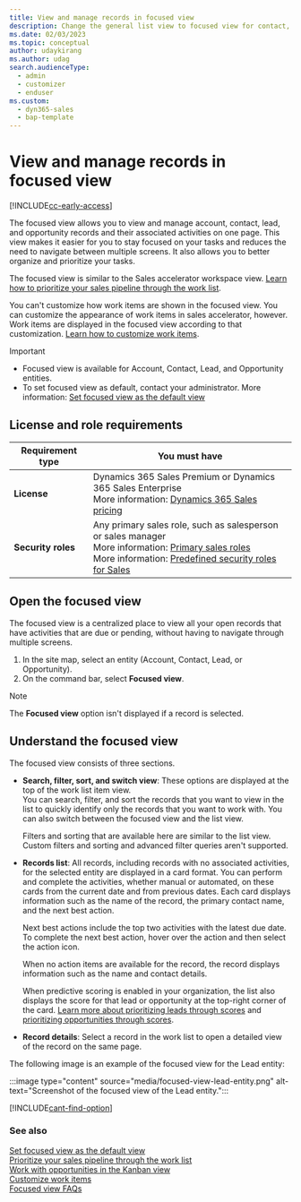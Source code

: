 ```yaml
---
title: View and manage records in focused view
description: Change the general list view to focused view for contact, account, lead, and opportunity entities in Dynamics 365 Sales.
ms.date: 02/03/2023
ms.topic: conceptual
author: udaykirang
ms.author: udag
search.audienceType: 
  - admin
  - customizer
  - enduser
ms.custom: 
  - dyn365-sales
  - bap-template
---
```


# View and manage records in focused view

[!INCLUDE[cc-early-access](../includes/cc-early-access.md)]

The focused view allows you to view and manage account, contact, lead, and opportunity records and their associated activities on one page. This view makes it easier for you to stay focused on your tasks and reduces the need to navigate between multiple screens. It also allows you to better organize and prioritize your tasks.

The focused view is similar to the Sales accelerator workspace view. [Learn how to prioritize your sales pipeline through the work list](prioritize-sales-pipeline-through-work-list.md).

You can't customize how work items are shown in the focused view. You can customize the appearance of work items in sales accelerator, however. Work items are displayed in the focused view according to that customization. [Learn how to customize work items](customize-work-list-card.md#customize-work-items).

>[!IMPORTANT]
>- Focused view is available for Account, Contact, Lead, and Opportunity entities.
>- To set focused view as default, contact your administrator. More information: [Set focused view as the default view](set-focused-view-as-default.md)   

## License and role requirements

| Requirement type | You must have |
|-----------------------|---------|
| **License** | Dynamics 365 Sales Premium or Dynamics 365 Sales Enterprise<br>More information: [Dynamics 365 Sales pricing](https://dynamics.microsoft.com/sales/pricing/) |
| **Security roles** | Any primary sales role, such as salesperson or sales manager<br>More information: [Primary sales roles](security-roles-for-sales.md#primary-sales-roles)<br>More information: [Predefined security roles for Sales](security-roles-for-sales.md)|

## Open the focused view  

The focused view is a centralized place to view all your open records that have activities that are due or pending, without having to navigate through multiple screens.

1.	In the site map, select an entity (Account, Contact, Lead, or Opportunity).
2.	On the command bar, select **Focused view**.

>[!NOTE]
>The **Focused view** option isn't displayed if a record is selected.

## Understand the focused view

The focused view consists of three sections.

-	**Search, filter, sort, and switch view**: These options are displayed at the top of the work list item view.   
    You can search, filter, and sort the records that you want to view in the list to quickly identify only the records that you want to work with. You can also switch between the focused view and the list view. 
    
    Filters and sorting that are available here are similar to the list view. Custom filters and sorting and advanced filter queries aren't supported.

-	**Records list**: All records, including records with no associated activities, for the selected entity are displayed in a card format. You can perform and complete the activities, whether manual or automated, on these cards from the current date and from previous dates. Each card displays information such as the name of the record, the primary contact name, and the next best action.

    Next best actions include the top two activities with the latest due date. To complete the next best action, hover over the action and then select the action icon.

    When no action items are available for the record, the record displays information such as the name and contact details.

    When predictive scoring is enabled in your organization, the list also displays the score for that lead or opportunity at the top-right corner of the card. [Learn more about prioritizing leads through scores](work-predictive-lead-scoring.md) and [prioritizing opportunities through scores](work-predictive-opportunity-scoring.md).

-	**Record details**: Select a record in the work list to open a detailed view of the record on the same page.  

The following image is an example of the focused view for the Lead entity:

:::image type="content" source="media/focused-view-lead-entity.png" alt-text="Screenshot of the focused view of the Lead entity.":::

[!INCLUDE[cant-find-option](../includes/cant-find-option.md)]

### See also

[Set focused view as the default view](set-focused-view-as-default.md)  
[Prioritize your sales pipeline through the work list](prioritize-sales-pipeline-through-work-list.md)   
[Work with opportunities in the Kanban view](opportunity-kanban-view.md)   
[Customize work items](customize-work-list-card.md#customize-work-items)   
[Focused view FAQs](faq-sales.yml#focused-view)
